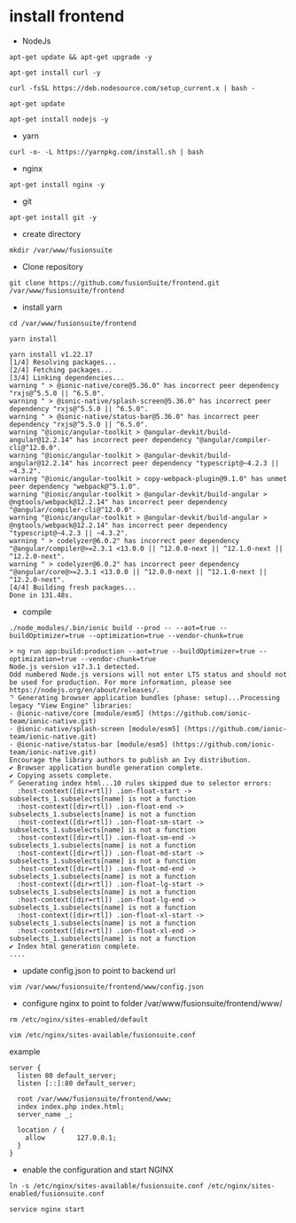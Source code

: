 # install frontend

* NodeJs

```apt-get update && apt-get upgrade -y```

```apt-get install curl -y```

```curl -fsSL https://deb.nodesource.com/setup_current.x | bash -```

```apt-get update ```

```apt-get install nodejs -y```


* yarn

```curl -o- -L https://yarnpkg.com/install.sh | bash```

* nginx

```apt-get install nginx -y```

* git

```apt-get install git -y```

* create directory

```mkdir /var/www/fusionsuite```

* Clone repository

```git clone https://github.com/fusionSuite/frontend.git /var/www/fusionsuite/frontend```

* install yarn

```cd /var/www/fusionsuite/frontend```

```yarn install```

```text
yarn install v1.22.17
[1/4] Resolving packages...
[2/4] Fetching packages...
[3/4] Linking dependencies...
warning " > @ionic-native/core@5.36.0" has incorrect peer dependency "rxjs@^5.5.0 || ^6.5.0".
warning " > @ionic-native/splash-screen@5.36.0" has incorrect peer dependency "rxjs@^5.5.0 || ^6.5.0".
warning " > @ionic-native/status-bar@5.36.0" has incorrect peer dependency "rxjs@^5.5.0 || ^6.5.0".
warning "@ionic/angular-toolkit > @angular-devkit/build-angular@12.2.14" has incorrect peer dependency "@angular/compiler-cli@^12.0.0".
warning "@ionic/angular-toolkit > @angular-devkit/build-angular@12.2.14" has incorrect peer dependency "typescript@~4.2.3 || ~4.3.2".
warning "@ionic/angular-toolkit > copy-webpack-plugin@9.1.0" has unmet peer dependency "webpack@^5.1.0".
warning "@ionic/angular-toolkit > @angular-devkit/build-angular > @ngtools/webpack@12.2.14" has incorrect peer dependency "@angular/compiler-cli@^12.0.0".
warning "@ionic/angular-toolkit > @angular-devkit/build-angular > @ngtools/webpack@12.2.14" has incorrect peer dependency "typescript@~4.2.3 || ~4.3.2".
warning " > codelyzer@6.0.2" has incorrect peer dependency "@angular/compiler@>=2.3.1 <13.0.0 || ^12.0.0-next || ^12.1.0-next || ^12.2.0-next".
warning " > codelyzer@6.0.2" has incorrect peer dependency "@angular/core@>=2.3.1 <13.0.0 || ^12.0.0-next || ^12.1.0-next || ^12.2.0-next".
[4/4] Building fresh packages...
Done in 131.48s.
```

* compile

```./node_modules/.bin/ionic build --prod -- --aot=true --buildOptimizer=true --optimization=true --vendor-chunk=true```

```text
> ng run app:build:production --aot=true --buildOptimizer=true --optimization=true --vendor-chunk=true
Node.js version v17.3.1 detected.
Odd numbered Node.js versions will not enter LTS status and should not be used for production. For more information, please see https://nodejs.org/en/about/releases/.
⠙ Generating browser application bundles (phase: setup)...Processing legacy "View Engine" libraries:
- @ionic-native/core [module/esm5] (https://github.com/ionic-team/ionic-native.git)
- @ionic-native/splash-screen [module/esm5] (https://github.com/ionic-team/ionic-native.git)
- @ionic-native/status-bar [module/esm5] (https://github.com/ionic-team/ionic-native.git)
Encourage the library authors to publish an Ivy distribution.
✔ Browser application bundle generation complete.
✔ Copying assets complete.
⠋ Generating index html...10 rules skipped due to selector errors:
  :host-context([dir=rtl]) .ion-float-start -> subselects_1.subselects[name] is not a function
  :host-context([dir=rtl]) .ion-float-end -> subselects_1.subselects[name] is not a function
  :host-context([dir=rtl]) .ion-float-sm-start -> subselects_1.subselects[name] is not a function
  :host-context([dir=rtl]) .ion-float-sm-end -> subselects_1.subselects[name] is not a function
  :host-context([dir=rtl]) .ion-float-md-start -> subselects_1.subselects[name] is not a function
  :host-context([dir=rtl]) .ion-float-md-end -> subselects_1.subselects[name] is not a function
  :host-context([dir=rtl]) .ion-float-lg-start -> subselects_1.subselects[name] is not a function
  :host-context([dir=rtl]) .ion-float-lg-end -> subselects_1.subselects[name] is not a function
  :host-context([dir=rtl]) .ion-float-xl-start -> subselects_1.subselects[name] is not a function
  :host-context([dir=rtl]) .ion-float-xl-end -> subselects_1.subselects[name] is not a function
✔ Index html generation complete.
....
```

* update config.json to point to backend url

```vim /var/www/fusionsuite/frontend/www/config.json```

* configure nginx to point to folder /var/www/fusionsuite/frontend/www/

```rm /etc/nginx/sites-enabled/default```

```vim /etc/nginx/sites-available/fusionsuite.conf```

example

```text
server {
  listen 80 default_server;
  listen [::]:80 default_server;

  root /var/www/fusionsuite/frontend/www;
  index index.php index.html;
  server_name _;

  location / {
    allow        127.0.0.1;
  }
}
```

* enable the configuration and start NGINX

```ln -s /etc/nginx/sites-available/fusionsuite.conf /etc/nginx/sites-enabled/fusionsuite.conf```

```service nginx start```
